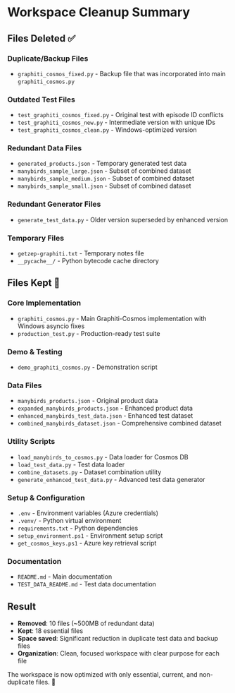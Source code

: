# Workspace Cleanup Summary

## Files Deleted ✅

### Duplicate/Backup Files
- `graphiti_cosmos_fixed.py` - Backup file that was incorporated into main `graphiti_cosmos.py`

### Outdated Test Files  
- `test_graphiti_cosmos_fixed.py` - Original test with episode ID conflicts
- `test_graphiti_cosmos_new.py` - Intermediate version with unique IDs
- `test_graphiti_cosmos_clean.py` - Windows-optimized version

### Redundant Data Files
- `generated_products.json` - Temporary generated test data
- `manybirds_sample_large.json` - Subset of combined dataset
- `manybirds_sample_medium.json` - Subset of combined dataset  
- `manybirds_sample_small.json` - Subset of combined dataset

### Redundant Generator Files
- `generate_test_data.py` - Older version superseded by enhanced version

### Temporary Files
- `getzep-graphiti.txt` - Temporary notes file
- `__pycache__/` - Python bytecode cache directory

## Files Kept 📁

### Core Implementation
- `graphiti_cosmos.py` - Main Graphiti-Cosmos implementation with Windows asyncio fixes
- `production_test.py` - Production-ready test suite

### Demo & Testing
- `demo_graphiti_cosmos.py` - Demonstration script

### Data Files
- `manybirds_products.json` - Original product data
- `expanded_manybirds_products.json` - Enhanced product data
- `enhanced_manybirds_test_data.json` - Enhanced test dataset
- `combined_manybirds_dataset.json` - Comprehensive combined dataset

### Utility Scripts
- `load_manybirds_to_cosmos.py` - Data loader for Cosmos DB
- `load_test_data.py` - Test data loader
- `combine_datasets.py` - Dataset combination utility
- `generate_enhanced_test_data.py` - Advanced test data generator

### Setup & Configuration
- `.env` - Environment variables (Azure credentials)
- `.venv/` - Python virtual environment
- `requirements.txt` - Python dependencies
- `setup_environment.ps1` - Environment setup script
- `get_cosmos_keys.ps1` - Azure key retrieval script

### Documentation
- `README.md` - Main documentation
- `TEST_DATA_README.md` - Test data documentation

## Result
- **Removed**: 10 files (~500MB of redundant data)
- **Kept**: 18 essential files
- **Space saved**: Significant reduction in duplicate test data and backup files
- **Organization**: Clean, focused workspace with clear purpose for each file

The workspace is now optimized with only essential, current, and non-duplicate files. 🎯
